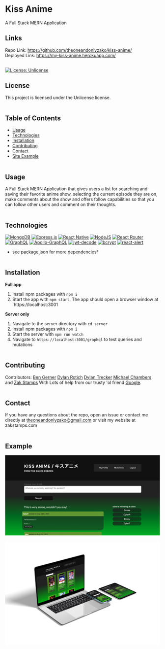 # Kiss Anime<br/>
A Full Stack MERN Application<br/>

## Links

Repo Link: https://github.com/theoneandonlyzako/kiss-anime/<br/>
Deployed Link: https://my-kiss-anime.herokuapp.com/<br/><br/>

[![License: Unlicense](https://img.shields.io/badge/license-Unlicense-blue.svg)](http://unlicense.org/)

## License
This project is licensed under the Unlicense license.
</br><br/>


## Table of Contents 
* [Usage](#usage)
* [Technologies](#technologies)
* [Installation](#installation)
* [Contributing](#contributing)
* [Contact](#contact)
* [Site Example](#example)
</br><br/>

## Usage
A Full Stack MERN Application that gives users a list for searching and saving their favorite anime show, selecting the current episode they are on, make comments about the show and offers follow capabilities so that you can follow other users and comment on their thoughts.
</br><br/>

## Technologies
[![MongoDB](https://img.shields.io/badge/MongoDB-%234ea94b.svg?style=for-the-badge&logo=mongodb&logoColor=white)](https://www.mongodb.com)
[![Express.js](https://img.shields.io/badge/express.js-%23404d59.svg?style=for-the-badge&logo=express&logoColor=%2361DAFB)](https://expressjs.com)
[![React Native](https://img.shields.io/badge/react_native-%2320232a.svg?style=for-the-badge&logo=react&logoColor=%2361DAFB)](https://reactjs.org)
[![NodeJS](https://img.shields.io/badge/node.js-6DA55F?style=for-the-badge&logo=node.js&logoColor=white)](https://nodejs.dev)
[![React Router](https://img.shields.io/badge/React_Router-CA4245?style=for-the-badge&logo=react-router&logoColor=white)](https://reactrouter.com)
[![GraphQL](https://img.shields.io/badge/-GraphQL-E10098?style=for-the-badge&logo=graphql&logoColor=white)](https://graphql.org)
[![Apollo-GraphQL](https://img.shields.io/badge/-ApolloGraphQL-311C87?style=for-the-badge&logo=apollo-graphql)](https://www.apollographql.com)
[![jwt-decode](https://img.shields.io/badge/JWT-JSON%20Web%20Token-ff69b4?style=for-the-badge&logo=jwt)](https://jwt.io)
[![bcrypt](https://img.shields.io/badge/NPM-bcrypt-f2545b?style=for-the-badge&logo=NPM)](https://www.npmjs.com/package/bcrypt)
[![react-alert](https://img.shields.io/badge/NPM-react--alert-f2545b?style=for-the-badge&logo=NPM)](https://www.npmjs.com/package/react-alert)
- see package.json for more dependencies*
</br><br/>

## Installation
​**Full app**
1. Install npm packages with `npm i`
2. Start the app with `npm start`. The app should open a browser window at `https://localhost:3001</br>

**Server only**
1. Navigate to the server directory with `cd server`
2. Install npm packages with `npm i`
3. Start the server with `npm run watch`
4. Navigate to `https://localhost:3001/graphql` to test queries and mutations
</br><br/>

## Contributing
​Contributors: 
[Ben Gerner](https://github.com/bgerner)
[Dylan Rotich](https://github.com/RotichD)
[Dylan Trecker](https://github.com/d-trecker)
[Michael Chambers](https://github.com/thisEmcee)
and [Zak Stamps](https://github.com/theoneandonlyzako)
With Lots of help from our trusty 'ol friend [Google](https://www.google.com/).
</br><br/>

## Contact
If you have any questions about the repo, open an issue or contact me directly at theoneandonlyzako@gmail.com or visit my website at zakstamps.com
<br/><br/>

## Example

![img](assets/images/site.png)<br/></br>
![mockUp](assets/images/mockUp.png)

